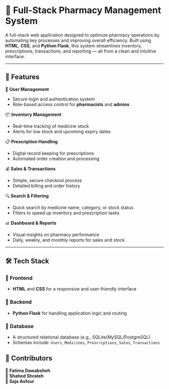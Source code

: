 # 💊 Full-Stack Pharmacy Management System

A full-stack web application designed to optimize pharmacy operations by automating key processes and improving overall efficiency. Built using **HTML**, **CSS**, and **Python Flask**, this system streamlines inventory, prescriptions, transactions, and reporting — all from a clean and intuitive interface.

---

## 🚀 Features

🔐 **User Management**  
- Secure login and authentication system  
- Role-based access control for **pharmacists** and **admins**

📦 **Inventory Management**  
- Real-time tracking of medicine stock  
- Alerts for low stock and upcoming expiry dates  

📋 **Prescription Handling**  
- Digital record keeping for prescriptions  
- Automated order creation and processing  

💰 **Sales & Transactions**  
- Simple, secure checkout process  
- Detailed billing and order history  

🔍 **Search & Filtering**  
- Quick search by medicine name, category, or stock status  
- Filters to speed up inventory and prescription tasks  

📊 **Dashboard & Reports**  
- Visual insights on pharmacy performance  
- Daily, weekly, and monthly reports for sales and stock  

---

## 🛠️ Tech Stack

### 🔹 Frontend
- **HTML** and **CSS** for a responsive and user-friendly interface

### 🔹 Backend
- **Python Flask** for handling application logic and routing

### 🔹 Database
- A structured relational database (e.g., SQLite/MySQL/PostgreSQL)  
- Schemas include: `Users`, `Medicines`, `Prescriptions`, `Sales`, `Transactions`

## 👥 Contributors  
👥 **Fatima Dawabsheh**   
👥 **Shahed Shrateh**  
👥 **Saja Asfour** 



